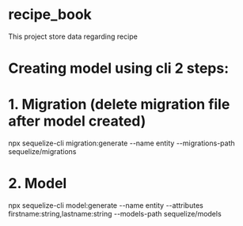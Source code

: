 # recipe_book
This project store data regarding recipe


# Creating model using cli 2 steps:
# 1. Migration (delete migration file after model created)
npx sequelize-cli migration:generate --name entity --migrations-path sequelize/migrations
# 2. Model
npx sequelize-cli model:generate --name entity --attributes firstname:string,lastname:string --models-path sequelize/models
